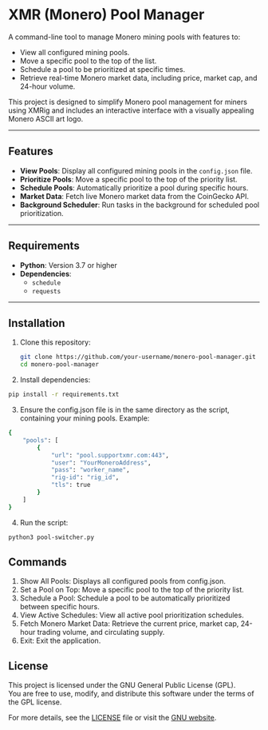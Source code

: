 # XMR (Monero) Pool Manager

A command-line tool to manage Monero mining pools with features to:
- View all configured mining pools.
- Move a specific pool to the top of the list.
- Schedule a pool to be prioritized at specific times.
- Retrieve real-time Monero market data, including price, market cap, and 24-hour volume.

This project is designed to simplify Monero pool management for miners using XMRig and includes an interactive interface with a visually appealing Monero ASCII art logo.

---

## Features

- **View Pools**: Display all configured mining pools in the `config.json` file.
- **Prioritize Pools**: Move a specific pool to the top of the priority list.
- **Schedule Pools**: Automatically prioritize a pool during specific hours.
- **Market Data**: Fetch live Monero market data from the CoinGecko API.
- **Background Scheduler**: Run tasks in the background for scheduled pool prioritization.

---

## Requirements

- **Python**: Version 3.7 or higher
- **Dependencies**:
  - `schedule`
  - `requests`

---

## Installation

1. Clone this repository:
   ```bash
   git clone https://github.com/your-username/monero-pool-manager.git
   cd monero-pool-manager
   ```

2. Install dependencies:
```bash
pip install -r requirements.txt
```

3. Ensure the config.json file is in the same directory as the script, containing your mining pools. Example:
```bash
{
    "pools": [
        {
            "url": "pool.supportxmr.com:443",
            "user": "YourMoneroAddress",
            "pass": "worker_name",
            "rig-id": "rig_id",
            "tls": true
        }
    ]
}
```

4. Run the script:
```bash
python3 pool-switcher.py
```

## Commands
1. Show All Pools: Displays all configured pools from config.json.
2. Set a Pool on Top: Move a specific pool to the top of the priority list.
3. Schedule a Pool: Schedule a pool to be automatically prioritized between specific hours.
4. View Active Schedules: View all active pool prioritization schedules.
5. Fetch Monero Market Data: Retrieve the current price, market cap, 24-hour trading volume, and circulating supply.
6. Exit: Exit the application.

## License

This project is licensed under the GNU General Public License (GPL).  
You are free to use, modify, and distribute this software under the terms of the GPL license.  

For more details, see the [LICENSE](LICENSE) file or visit the [GNU website](https://www.gnu.org/licenses/gpl-3.0.en.html).